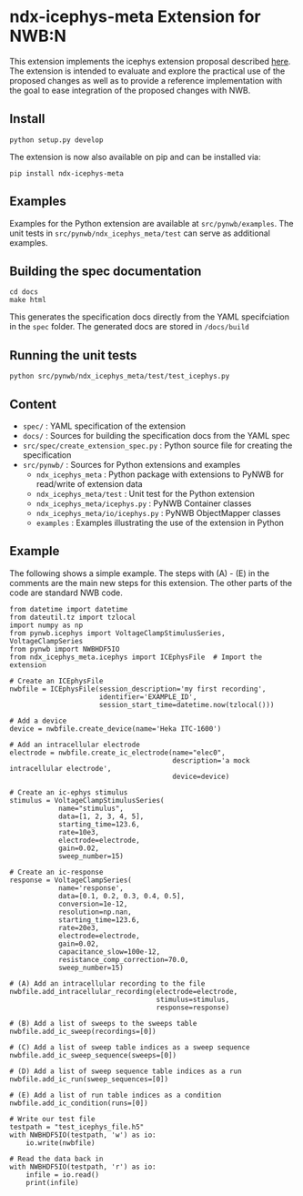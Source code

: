# ndx-icephys-meta Extension for NWB:N

This extension implements the icephys extension proposal described [here](https://docs.google.com/document/d/1cAgsXv26BmQoVfa7Greyxs0oc4IGH-t5aJsm-AwUAAE/edit). The extension is intended to evaluate and explore the practical use of the proposed changes as well as to provide a reference implementation with the goal to ease integration of the proposed changes with NWB.

## Install

```
python setup.py develop
```

The extension is now also available on pip and can be installed via:

```
pip install ndx-icephys-meta
```

## Examples

Examples for the Python extension are available at ``src/pynwb/examples``. The unit tests in ``src/pynwb/ndx_icephys_meta/test`` can serve as additional examples.

## Building the spec documentation

```
cd docs
make html
```

This generates the specification docs directly from the YAML specifciation in the ``spec`` folder. The generated docs are stored in ``/docs/build``

## Running the unit tests

```
python src/pynwb/ndx_icephys_meta/test/test_icephys.py
```

## Content

* ``spec/`` : YAML specification of the extension
* ``docs/`` : Sources for building the specification docs from the YAML spec
* ``src/spec/create_extension_spec.py`` : Python source file for creating the specification
* ``src/pynwb/`` : Sources for Python extensions and examples
    * ``ndx_icephys_meta`` : Python package with extensions to PyNWB for read/write of extension data
    * ``ndx_icephys_meta/test`` : Unit test for the Python extension
    * ``ndx_icephys_meta/icephys.py`` : PyNWB Container classes
    * ``ndx_icephys_meta/io/icephys.py`` : PyNWB ObjectMapper classes
    * ``examples`` : Examples illustrating the use of the extension in Python


## Example

The following shows a simple example. The steps with (A) - (E) in the comments are the main new steps for this extension. The other parts of the code are standard NWB code.

```
from datetime import datetime
from dateutil.tz import tzlocal
import numpy as np
from pynwb.icephys import VoltageClampStimulusSeries, VoltageClampSeries
from pynwb import NWBHDF5IO
from ndx_icephys_meta.icephys import ICEphysFile  # Import the extension

# Create an ICEphysFile
nwbfile = ICEphysFile(session_description='my first recording',
                      identifier='EXAMPLE_ID',
                      session_start_time=datetime.now(tzlocal()))

# Add a device
device = nwbfile.create_device(name='Heka ITC-1600')

# Add an intracellular electrode
electrode = nwbfile.create_ic_electrode(name="elec0",
                                        description='a mock intracellular electrode',
                                        device=device)

# Create an ic-ephys stimulus
stimulus = VoltageClampStimulusSeries(
            name="stimulus",
            data=[1, 2, 3, 4, 5],
            starting_time=123.6,
            rate=10e3,
            electrode=electrode,
            gain=0.02,
            sweep_number=15)

# Create an ic-response
response = VoltageClampSeries(
            name='response',
            data=[0.1, 0.2, 0.3, 0.4, 0.5],
            conversion=1e-12,
            resolution=np.nan,
            starting_time=123.6,
            rate=20e3,
            electrode=electrode,
            gain=0.02,
            capacitance_slow=100e-12,
            resistance_comp_correction=70.0,
            sweep_number=15)

# (A) Add an intracellular recording to the file
nwbfile.add_intracellular_recording(electrode=electrode,
                                    stimulus=stimulus,
                                    response=response)

# (B) Add a list of sweeps to the sweeps table
nwbfile.add_ic_sweep(recordings=[0])

# (C) Add a list of sweep table indices as a sweep sequence
nwbfile.add_ic_sweep_sequence(sweeps=[0])

# (D) Add a list of sweep sequence table indices as a run
nwbfile.add_ic_run(sweep_sequences=[0])

# (E) Add a list of run table indices as a condition
nwbfile.add_ic_condition(runs=[0])

# Write our test file
testpath = "test_icephys_file.h5"
with NWBHDF5IO(testpath, 'w') as io:
    io.write(nwbfile)

# Read the data back in
with NWBHDF5IO(testpath, 'r') as io:
    infile = io.read()
    print(infile)
```